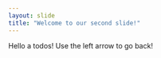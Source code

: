 ```yaml
---
layout: slide
title: "Welcome to our second slide!"
---
```

Hello a todos!
Use the left arrow to go back!
